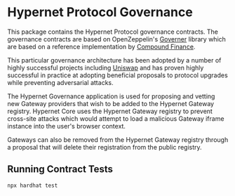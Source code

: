 # Hypernet Protocol Governance

This package contains the Hypernet Protocol governance contracts. The governance contracts are based on 
OpenZeppelin's [Governer](https://docs.openzeppelin.com/contracts/4.x/governance) library which are based
on a reference implementation by [Compound Finance](https://compound.finance/docs/governance).

This particular governance architecture has been adopted by a number of highly successful projects including
[Uniswap](https://docs.uniswap.org/protocol/V2/concepts/governance/governance-reference) and has proven highly
successful in practice at adopting beneficial proposals to protocol upgrades while preventing adversarial attacks. 

The Hypernet Governance application is used for proposing and vetting new Gateway providers that wish to be added to
the Hypernet Gateway registry. Hypernet Core uses the Hypernet Gateway registry to prevent cross-site attacks which 
would attempt to load a malicious Gateway iframe instance into the user's browser context. 

Gateways can also be removed from the Hypernet Gateway registry through a proposal that will delete their registration 
from the public registry. 

## Running Contract Tests

```shell
npx hardhat test
```
